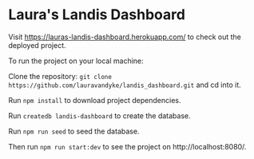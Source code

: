 # Laura's Landis Dashboard

Visit https://lauras-landis-dashboard.herokuapp.com/ to check out the deployed project.

To run the project on your local machine:

Clone the repository: `git clone https://github.com/lauravandyke/landis_dashboard.git` and cd into it.

Run `npm install` to download project dependencies.

Run `createdb landis-dashboard` to create the database.

Run `npm run seed` to seed the database.

Then run `npm run start:dev` to see the project on http://localhost:8080/.
